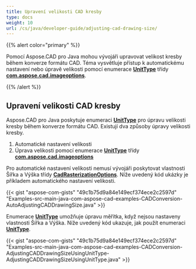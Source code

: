 ```yaml
---
title: Upravení velikosti CAD kresby
type: docs
weight: 10
url: /cs/java/developer-guide/adjusting-cad-drawing-size/
---
```


{{% alert color="primary" %}}

Pomocí Aspose.CAD pro Java mohou vývojáři upravovat velikost kresby během konverze formátu CAD. Téma vysvětluje přístup k automatickému nastavení nebo úpravě velikosti pomocí enumerace [**UnitType**](https://reference.aspose.com/cad/java/com.aspose.cad.imageoptions/UnitType) třídy [**com.aspose.cad.imageoptions**](https://reference.aspose.com/cad/java/com.aspose.cad.imageoptions/package-frame).

{{% /alert %}}

## **Upravení velikosti CAD kresby**

Aspose.CAD pro Java poskytuje enumeraci [**UnitType**](https://reference.aspose.com/cad/java/com.aspose.cad.imageoptions/UnitType) pro úpravu velikosti kresby během konverze formátu CAD. Existují dva způsoby úpravy velikosti kresby.

1. Automatické nastavení velikosti
1. Úprava velikosti pomocí enumerace [**UnitType**](https://reference.aspose.com/cad/java/com.aspose.cad.imageoptions/UnitType) třídy [**com.aspose.cad.imageoptions**](https://reference.aspose.com/cad/java/com.aspose.cad.imageoptions/package-frame)

Pro automatické nastavení velikosti nemusí vývojáři poskytovat vlastnosti Šířka a Výška třídy [**CadRasterizationOptions**](https://reference.aspose.com/cad/java/com.aspose.cad.imageoptions/CadRasterizationOptions). Níže uvedený kód ukázky je příkladem automatického nastavení velikosti.

{{< gist "aspose-com-gists" "49c1b75d9a84e149ecf374ece2c2597d" "Examples-src-main-java-com-aspose-cad-examples-CADConversion-AutoAdjustingCADDrawingSize.java" >}}

Enumerace [**UnitType**](https://reference.aspose.com/cad/java/com.aspose.cad.imageoptions/UnitType) umožňuje úpravu měřítka, když nejsou nastaveny vlastnosti Šířka a Výška. Níže uvedený kód ukazuje, jak použít enumeraci [**UnitType**](https://reference.aspose.com/cad/java/com.aspose.cad.imageoptions/UnitType).

{{< gist "aspose-com-gists" "49c1b75d9a84e149ecf374ece2c2597d" "Examples-src-main-java-com-aspose-cad-examples-CADConversion-AdjustingCADDrawingSizeUsingUnitType-AdjustingCADDrawingSizeUsingUnitType.java" >}}
